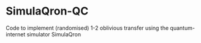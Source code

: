 # SimulaQron-QC
Code to implement (randomised) 1-2 oblivious transfer using the quantum-internet simulator SimulaQron
